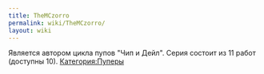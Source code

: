 ```yaml
---
title: TheMCzorro
permalink: wiki/TheMCzorro/
layout: wiki
---
```


Является автором цикла пупов "Чип и Дейл". Серия состоит из 11 работ
(доступны 10). [Категория:Пуперы](Категория:Пуперы "wikilink")
